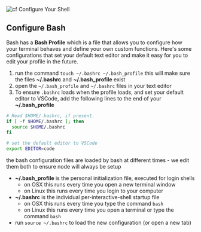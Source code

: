 ![cf](http://i.imgur.com/7v5ASc8.png) Configure Your Shell

## Configure Bash
Bash has a **Bash Profile** which is a file that allows you to configure
how your terminal behaves and define your own custom functions. Here's
some configurations that set your default text editor and make it easy
for you to edit your profile in the future.

1. run the command `touch ~/.bashrc ~/.bash_profile`
   this will make sure the files **~/.bashrc** and **~/.bash_profile** exist
1. open the `~/.bash_profile` and `~/.bashrc` files in your text editor
1. To ensure `.bashrc` loads when the profile loads, and set your default editor to VSCode, add the following lines to
   the end of your **~/.bash_profile**

``` bash
# Read $HOME/.bashrc, if present.
if [ -f $HOME/.bashrc ]; then
  source $HOME/.bashrc
fi

# set the default editor to VSCode
export EDITOR=code

```

the bash configuration files are loaded by bash at different times - we edit them both to ensure node will always be setup
* **~/.bash_profile** is the personal initialization file, executed for login shells
  * on OSX this runs every time you open a new terminal window
  * on Linux this runs every time you login to your computer
* **~/.bashrc** is the individual per-interactive-shell startup file
  * on OSX this runs every time you type the command `bash`
  * on Linux this runs every time you open a terminal or type the command `bash`
* run `source ~/.bashrc` to load the new configuration (or open a new tab)
